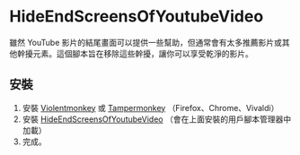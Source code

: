 # HideEndScreensOfYoutubeVideo

雖然 YouTube 影片的結尾畫面可以提供一些幫助，但通常會有太多推薦影片或其他幹擾元素。這個腳本旨在移除這些幹擾，讓你可以享受乾淨的影片。

## 安裝

1. 安裝 [Violentmonkey](https://violentmonkey.github.io) 或 [Tampermonkey](https://www.tampermonkey.net/) （Firefox、Chrome、Vivaldi）
2. 安裝 [HideEndScreensOfYoutubeVideo](https://greasyfork.org/zh-TW/scripts/494754-%E9%9A%B1%E8%97%8Fyoutube%E7%89%87%E5%B0%BE%E7%95%AB%E9%9D%A2) （會在上面安裝的用戶腳本管理器中加載）
3. 完成。

